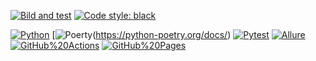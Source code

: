 [![Bild and test](https://github.com/LadyginaElena/Luma_automation/actions/workflows/luma.yml/badge.svg)](https://github.com/LadyginaElena/Luma_automation/actions/workflows/luma.yml)
[![Code style: black](https://img.shields.io/badge/code%20style-black-000000.svg)](https://github.com/psf/black)

[![Python](https://img.shields.io/badge/-Python-464646?style=flat-square&logo=Python)](https://www.python.org/)
[![Poerty](https://img.shields.io/badge/-Poetry-464646?style=flat-square&logo=Poetry)(https://python-poetry.org/docs/)
[![Pytest](https://img.shields.io/badge/-pytest-464646?style=flat-square&logo=pytest)](https://docs.pytest.org/en/7.1.x/contents.html)
[![Allure](https://img.shields.io/badge/-Allure-464646?style=flat-square&logo=Allure)](http://allure.qatools.ru/)
[![GitHub%20Actions](https://img.shields.io/badge/-GitHub%20Actions-464646?style=flat-square&logo=GitHub%20actions)](https://github.com/features/actions/)
[![GitHub%20Pages](https://img.shields.io/badge/-GitHub%20Pages-464646?style=flat-square&logo=GitHub%20Pages)](https://pages.github.com/)

